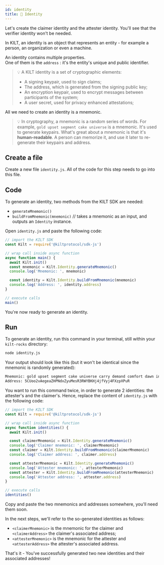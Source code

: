```yaml
---
id: identity
title: 👤 Identity
---
```


Let's create the <span class="label-role claimer">claimer</span> identity and the <span class="label-role attester">attester</span> identity. You'll see that the <span class="label-role verifier">verifier</span> identity won't be needed.

In KILT, an identity is an object that represents an entity - for example a person, an organization or even a machine.

An identity contains multiple properties.  
One of them is the `address` : it's the entity's unique and public identifier.

> 💡 A KILT identity is a set of cryptographic elements:
>
> - A signing keypair, used to sign claims;
> - The address, which is generated from the signing public key;
> - An encryption keypair, used to encrypt messages between participants of the system;
> - A user secret, used for privacy enhanced attestations;

All we need to create an identity is a mnemonic.

> 💡 In cryptography, a mnemonic is a random series of words. For example, `gold upset segment cake universe` is a mnemonic. It's used to generate keypairs. What's great about a mnemonic is that it's **human-readable**. A person can memorize it, and use it later to re-generate their keypairs and address.

## Create a file

Create a new file `identity.js`.
All of the code for this step needs to go into this file.

## Code

To generate an identity, two methods from the KILT SDK are needed:

- `generateMnemonic()`
- `buildFromMnemonic(mnemonic)` // takes a mnemonic as an input, and outputs an `Identity` instance.

Open `identity.js` and paste the following code:

<!-- copy and paste 🚧 1️⃣ identity_example from 1_identity.ts -->

<!-- IMPORTANT ❗️ Respect the UNCOMMENT-LINE and REMOVE-LINE comments -->

```javascript
// import the KILT SDK
const Kilt = require('@kiltprotocol/sdk-js')

// wrap call inside async function
async function main() {
  await Kilt.init()
  const mnemonic = Kilt.Identity.generateMnemonic()
  console.log('Mnemonic: ', mnemonic)

  const identity = Kilt.Identity.buildFromMnemonic(mnemonic)
  console.log('Address: ', identity.address)
}

// execute calls
main()
```

You're now ready to generate an identity.

## Run

To generate an identity, run this command in your terminal, still within your `kilt-rocks` directory:

```bash
node identity.js
```

Your output should look like this (but it won't be identical since the mnemonic is randomly generated):

```bash
Mnemonic: gold upset segment cake universe carry demand comfort dawn invite element capital
Address: 5CUoo2vAegeaZHPNdxZyuMesR3RWYBKHj4jfVyj4FXzpXPuR
```

You want to run this command twice, in order to generate 2 identities: the <span class="label-role attester">attester</span>'s and the <span class="label-role claimer">claimer</span>'s. Hence, replace the content of `identity.js` with the following code:

<!-- copy and paste 🚧 2️⃣ identities_example from 1_identity.ts -->

<!-- IMPORTANT ❗️ Respect the UNCOMMENT-LINE and REMOVE-LINE comments -->

```javascript
// import the KILT SDK
const Kilt = require('@kiltprotocol/sdk-js')

// wrap call inside async function
async function identities() {
  await Kilt.init()

  const claimerMnemonic = Kilt.Identity.generateMnemonic()
  console.log('Claimer mnemonic: ', claimerMnemonic)
  const claimer = Kilt.Identity.buildFromMnemonic(claimerMnemonic)
  console.log('Claimer address: ', claimer.address)

  const attesterMnemonic = Kilt.Identity.generateMnemonic()
  console.log('Attester mnemonic: ', attesterMnemonic)
  const attester = Kilt.Identity.buildFromMnemonic(attesterMnemonic)
  console.log('Attester address: ', attester.address)
}

// execute calls
identities()
```

Copy and paste the two mnemonics and addresses somewhere, you'll need them soon.

In the next steps, we'll refer to the so-generated identities as follows:

- `<claimerMnemonic>` is the mnemonic for the claimer and `<claimerAddress>` the claimer's associated address;
- `<attesterMnemonic>` is the mnemonic for the attester and `<attesterAddress>` the attester's associated address.

That's it - You've successfully generated two new identities and their associated addresses!
